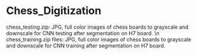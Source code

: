 # Chess_Digitization

chess_testing.zip: JPG, full color images of chess boards to grayscale and downscale for CNN testing after segmentation on H7 board. \n
chess_training.zip files: JPG, full color images of chess boards to grayscale and downscale for CNN training after segmentation on H7 board.
